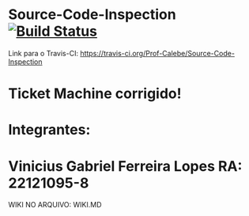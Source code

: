 Source-Code-Inspection [![Build Status](https://travis-ci.org/Prof-Calebe/Source-Code-Inspection.svg?branch=master)](https://travis-ci.org/Prof-Calebe/Source-Code-Inspection)
======================

Link para o Travis-CI: https://travis-ci.org/Prof-Calebe/Source-Code-Inspection

Ticket Machine corrigido!
======================
Integrantes:
======================
Vinicius Gabriel Ferreira Lopes      RA: 22121095-8
====================================
WIKI NO ARQUIVO: WIKI.MD
